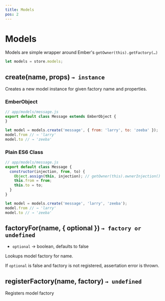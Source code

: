 ```yaml
---
title: Models
pos: 2
---
```


# Models

Models are simple wrapper around Ember's `getOwner(this).getFactory(…)`

``` javascript
let models = store.models;
```

## create(name, props) `→ instance`

Creates a new model instance for given factory name and properties.

### EmberObject

``` javascript
// app/models/message.js
export default class Message extends EmberObject {
}
```

``` javascript
let model = models.create('message', { from: 'larry', to: 'zeeba' });
model.from // → 'larry'
model.to // → 'zeeba'
```

### Plain ES6 Class

``` javascript
// app/models/message.js
export default class Message {
  constructor(injection, from, to) {
    Object.assign(this, injection); // getOwner(this).ownerInjection()
    this.from = from;
    this.to = to;
  }
}
```

``` javascript
let model = models.create('message', 'larry', 'zeeba');
model.from // → 'larry'
model.to // → 'zeeba'
```

## factoryFor(name, { optional }) `→ factory or undefined`

* `optional` → boolean, defaults to false

Lookups model factory for name.

If `optional` is false and factory is not registered, assertation error is thrown.

## registerFactory(name, factory) `→ undefined`

Registers model factory
